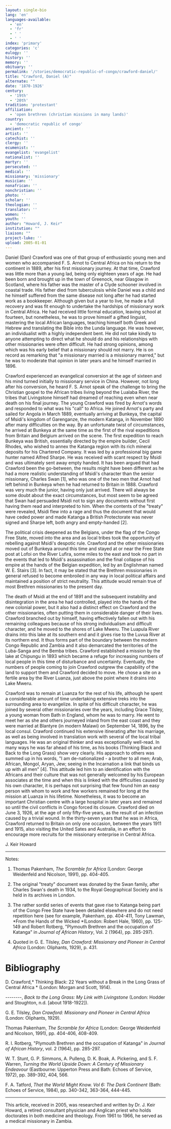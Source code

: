 ```yaml
---
layout: single-bio
lang: 'en'
languages-available:
  - 'en'
  - 'fr'
  - ' '
  - ' '
index: 'primary'
categories: 'c'
eulogy: ''
history: ''
memory: ''
obituary: ''
permalink: '/stories/democratic-republic-of-congo/crawford-daniel/'
title: "Crawford, Daniel (A)"
alternate: ""
date: '1870-1926'
century:
  - '19th'
  - '20th'
tradition: 'protestant'
affiliation:
  - 'open brethren (christian missions in many lands)'
country:
  - 'democratic republic of congo'
ancient: ''
artist: ''
catechist: ''
clergy: ''
ecumenist: ''
evangelist: 'evangelist'
nationalist: ''
martyr: ''
persecuted: ''
medical: ''
missionary: 'missionary'
musician: ''
nonafrican: ''
nonchristian: ''
photo: ''
scholar: ''
theologian: ''
translator: ''
women: ''
youth: ''
author: "Howard, J. Keir"
institution: ""
liaison: ""
project-luke: ''
upload: 2005-01-01
---
```




Daniel (Dan) Crawford was one of that group of enthusiastic young men and women who accompanied F. S. Arnot to Central Africa on his return to the continent in 1889, after his first missionary journey.   At that time, Crawford was little more than a young lad, being only eighteen years of age.  He had been born and brought up in the town of Greenock, near Glasgow in Scotland, where his father was the master of a Clyde schooner involved in coastal trade.  His father died from tuberculosis while Daniel was a child and he himself suffered from the same disease not long after he had started work as a bookkeeper.  Although given but a year to live, he made a full recovery and was fit enough to undertake the hardships of missionary work in Central Africa.  He had received little formal education, leaving school at fourteen, but nonetheless, he was to prove himself a gifted linguist, mastering the local African languages, teaching himself both Greek and Hebrew and translating the Bible into the Lunda language.  He was however, an individualist with a highly independent bent.  He did not take kindly to anyone attempting to direct what he should do and his relationships with other missionaries were often difficult.  He had strong opinions, among which was his early belief that a missionary should not marry.  He is on record as remarking that "a missionary married is a missionary marred," but he was to moderate that opinion in later years and he himself married in 1896.

Crawford experienced an evangelical conversion at the age of sixteen and his mind turned initially to missionary service in China.  However, not long after his conversion, he heard F. S. Arnot speak of the challenge to bring the Christian gospel to the African tribes living beyond the Lualaba River, the tribes that Livingstone himself had dreamed of reaching even when near death on his final journey.  The young Crawford was fired by Arnot's words and responded to what was his "call" to Africa.  He joined Arnot's party and sailed for Angola in March 1889, eventually arriving at Bunkeya, the capital of Msidi's kingdom of Garenganze, the modern Katanga, in November 1890 after many difficulties on the way.  By an unfortunate twist of circumstances, he arrived at Bunkeya at the same time as the first of the rival expeditions from Britain and Belgium arrived on the scene.  The first expedition to reach Bunkeya was British, essentially directed by the empire builder, Cecil Rhodes, who wished to annex the Katanga region with its rich mineral deposits for his Chartered Company.  It was led by a professional big game hunter named Alfred Sharpe.  He was received with scant respect by Msidi and was ultimately sent away empty handed.  It has been argued that had Crawford been the go-between, the results might have been different as he had a more realistic understanding of Msidi's character than the senior missionary, Charles Swan [1], who was one of the two men that Arnot had left behind in Bunkeya when he had returned to Britain in 1888.  Crawford was very much the junior, having only just arrived.  There will always be some doubt about the exact circumstances, but most seem to be agreed that Swan had persuaded Msidi not to sign any documents without first having them read and interpreted to him.  When the contents of the "treaty" were revealed, Msidi flew into a rage and thus the document that would have ceded power and made Katanga a British Protectorate was never signed and Sharpe left, both angry and empty-handed [2].

The political crisis deepened as the Belgians, under the flag of the Congo Free State, moved into the area and as local tribes took the opportunity of rebelling against Msidi's despotic rule.  Crawford and the other missionaries moved out of Bunkeya around this time and stayed at or near the Free State post at Lofoi on the River Lufira, some miles to the east and took no part in the events that led to Msidi's assassination and the final collapse of his empire at the hands of the Belgian expedition, led by an Englishman named W. E. Stairs [3].  In fact, it may be stated that the Brethren missionaries in general refused to become embroiled in any way in local political affairs and maintained a position of strict neutrality.  This attitude would remain true of most Brethren missionaries to the present day.

The death of Msidi at the end of 1891 and the subsequent instability and disintegration in the area he had controlled, played into the hands of the new colonial power, but it also had a distinct effect on Crawford and the other missionaries, often putting them in considerable danger of their lives.  Crawford branched out by himself, having effectively fallen out with his remaining colleagues because of his strong individualism and difficult character, and he moved to the shores of Lake Mweru.  The Luapula River drains into this lake at its southern end and it gives rise to the Luvua River at its northern end.  It thus forms part of the boundary between the modern Congo Republic and Zambia and it also demarcated the territories of the Luba-Sanga and the Bemba tribes.  Crawford established a mission by the lake at Chipungu in 1893 which became a refuge for increasing numbers of local people in this time of disturbance and uncertainty.  Eventually, the numbers of people coming to join Crawford outgrew the capability of the land to support them and Crawford decided to move.  He chose a site on a fertile area by the River Luanza, just above the point where it drains into Lake Mweru.

Crawford was to remain at Luanza for the rest of his life, although he spent a considerable amount of time undertaking extensive treks into the surrounding area to evangelize.  In spite of his difficult character, he was joined by several other missionaries over the years, including Grace Tilsley, a young woman from Bath in England, whom he was to marry.  He went to meet her as she and others journeyed inland from the east coast and they were married at Blantyre (in modern Malawi) on September 14, 1896, by the local consul.  Crawford continued his extensive itinerating after his marriage, as well as being involved in translation work with several of the local tribal languages.  He was an original thinker and was exceptionally well-read.  In many ways he was far ahead of his time, as his books (Thinking Black and Back to the Long Grass) show very clearly.  His approach to others was summed up in his words, "I am de-nationalized - a brother to all men; Arab, African, Mongol, Aryan, Jew; seeing in the Incarnation a link that binds us up with all men" [4].  This attitude led him to an identification with the Africans and their culture that was not generally welcomed by his European associates at the time and when this is linked with the difficulties caused by his own character, it is perhaps not surprising that few found him an easy person with whom to work and few workers remained for long at the mission at Luanza in his lifetime.  Nonetheless, it was to become an important Christian centre with a large hospital in later years and remained so until the civil conflicts in Congo forced its closure.  Crawford died on June 3, 1926, at the age of only fifty-five years, as the result of an infection caused by a trivial wound.  In the thirty-seven years that he was in Africa, Crawford returned to Britain on only one occasion, between the years 1911 and 1915, also visiting the United Sates and Australia, in an effort to encourage more recruits for the missionary enterprise in Central Africa.

J. Keir Howard

---

Notes:

1. Thomas Pakenham, *The Scramble for Africa* (London: George Weidenfeld and Nicolson, 1991), pp. 404-405.

2. The original "treaty" document was donated by the Swan family, after Charles Swan's death in 1934, to the Royal Geographical Society and is held in its archives in London.

3. The rather sordid series of events that gave rise to Katanga being part of the Congo Free State have been detailed elsewhere and do not need repetition here (see for example, Pakenham, pp. 404-411, Tony Lawman, *From the Hands of the Wicked *(London: Robert Hale, 1960), pp. 125-149 and Robert Rotberg, "Plymouth Brethren and the occupation of Katanga" in  *Journal of African History*, Vol. 2 (1964), pp. 285-297).

4. Quoted in G. E. Tilsley, *Dan Crawford: Missionary and Pioneer in Central Africa* (London: Oliphants, 1929), p. 431.

# Bibliography

D. Crawford,* Thinking Black: 22 Years without a Break in the Long Grass of Central Africa * (London: Morgan and Scott, 1914).

--------, *Back to the Long Grass: My Link with Livingstone* (London: Hodder and Stoughton, n.d. [about 1918-1922]).

G. E. Tilsley,  *Dan Crawford: Missionary and Pioneer in Central Africa* (London: Oliphants, 1929).

Thomas Pakenham,  *The Scramble for Africa*  (London: George Weidenfeld and Nicolson, 1991), pp. 404-406, 408-409.

R. I. Rotberg, "Plymouth Brethren and the occupation of Katanga" in *Journal of African  History*, vol. 2 (1964), pp. 285-297.

W. T. Stunt, G. P. Simmons, A. Pulleng, D. K. Boak, A. Pickering, and S. F. Warren, *Turning the World Upside Down: A Century of Missionary Endeavour* (Eastbourne: Upperton Press and Bath: Echoes of Service, 1972), pp. 389-392, 404, 566.

F. A. Tatford, *That the World Might Know. Vol 6: The Dark Continent*  (Bath: Echoes of Service, 1984), pp. 340-342, 363-364, 444-445.

---

This article, received in 2005, was researched and written by Dr. J. Keir Howard, a retired consultant physician and Anglican priest who holds doctorates in both medicine and theology. From 1961 to 1966, he served as a medical missionary in Zambia.
